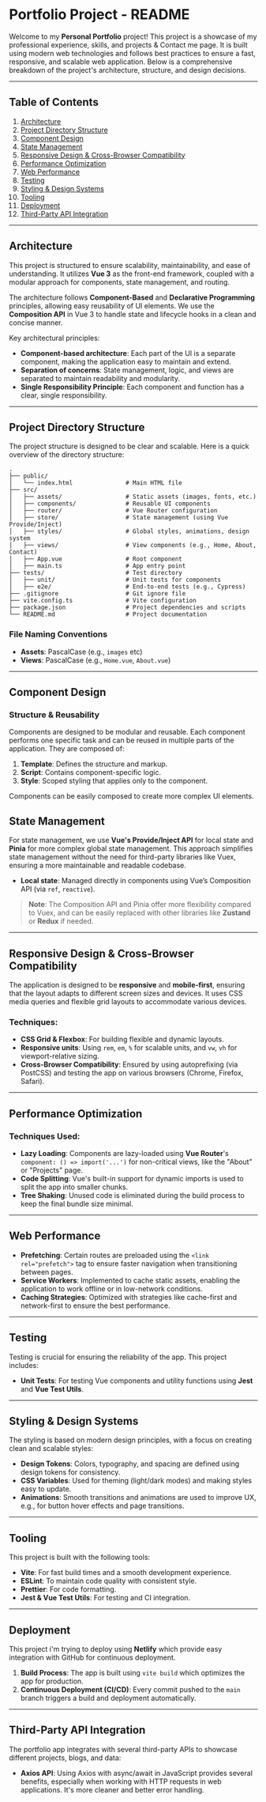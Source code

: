 # Portfolio Project - README

Welcome to my **Personal Portfolio** project! This project is a showcase of my professional experience, skills, and projects & Contact me page. It is built using modern web technologies and follows best practices to ensure a fast, responsive, and scalable web application. Below is a comprehensive breakdown of the project's architecture, structure, and design decisions.

---

## Table of Contents

1. [Architecture](#architecture)
2. [Project Directory Structure](#project-directory-structure)
3. [Component Design](#component-design)
4. [State Management](#state-management)
5. [Responsive Design & Cross-Browser Compatibility](#responsive-design--cross-browser-compatibility)
6. [Performance Optimization](#performance-optimization)
7. [Web Performance](#web-performance)
8. [Testing](#testing)
9. [Styling & Design Systems](#styling--design-systems)
10. [Tooling](#tooling)
11. [Deployment](#deployment)
12. [Third-Party API Integration](#third-party-api-integration)

---

## Architecture

This project is structured to ensure scalability, maintainability, and ease of understanding. It utilizes **Vue 3** as the front-end framework, coupled with a modular approach for components, state management, and routing. 

The architecture follows **Component-Based** and **Declarative Programming** principles, allowing easy reusability of UI elements. We use the **Composition API** in Vue 3 to handle state and lifecycle hooks in a clean and concise manner.

Key architectural principles:
- **Component-based architecture**: Each part of the UI is a separate component, making the application easy to maintain and extend.
- **Separation of concerns**: State management, logic, and views are separated to maintain readability and modularity.
- **Single Responsibility Principle**: Each component and function has a clear, single responsibility.

---

## Project Directory Structure

The project structure is designed to be clear and scalable. Here is a quick overview of the directory structure:

```
.
├── public/
│   └── index.html               # Main HTML file
├── src/
│   ├── assets/                  # Static assets (images, fonts, etc.)
│   ├── components/              # Reusable UI components
│   ├── router/                  # Vue Router configuration
│   ├── store/                   # State management (using Vue Provide/Inject)
│   ├── styles/                  # Global styles, animations, design system
│   ├── views/                   # View components (e.g., Home, About, Contact)
│   ├── App.vue                  # Root component
│   ├── main.ts                  # App entry point
├── tests/                       # Test directory
│   ├── unit/                    # Unit tests for components
│   ├── e2e/                     # End-to-end tests (e.g., Cypress)
├── .gitignore                   # Git ignore file
├── vite.config.ts               # Vite configuration
├── package.json                 # Project dependencies and scripts
└── README.md                    # Project documentation
```

### File Naming Conventions
- **Assets**: PascalCase (e.g., `images` etc)
- **Views**: PascalCase (e.g., `Home.vue`, `About.vue`)

---

## Component Design

### Structure & Reusability
Components are designed to be modular and reusable. Each component performs one specific task and can be reused in multiple parts of the application. They are composed of:

1. **Template**: Defines the structure and markup.
2. **Script**: Contains component-specific logic.
3. **Style**: Scoped styling that applies only to the component.

Components can be easily composed to create more complex UI elements.

## State Management

For state management, we use **Vue's Provide/Inject API** for local state and **Pinia** for more complex global state management. This approach simplifies state management without the need for third-party libraries like Vuex, ensuring a more maintainable and readable codebase.

- **Local state**: Managed directly in components using Vue’s Composition API (via `ref`, `reactive`).
  
> **Note**: The Composition API and Pinia offer more flexibility compared to Vuex, and can be easily replaced with other libraries like **Zustand** or **Redux** if needed.

---

## Responsive Design & Cross-Browser Compatibility

The application is designed to be **responsive** and **mobile-first**, ensuring that the layout adapts to different screen sizes and devices. It uses CSS media queries and flexible grid layouts to accommodate various devices.

### Techniques:
- **CSS Grid & Flexbox**: For building flexible and dynamic layouts.
- **Responsive units**: Using `rem`, `em`, `%` for scalable units, and `vw`, `vh` for viewport-relative sizing.
- **Cross-Browser Compatibility**: Ensured by using autoprefixing (via PostCSS) and testing the app on various browsers (Chrome, Firefox, Safari).

---

## Performance Optimization
### Techniques Used:
- **Lazy Loading**: Components are lazy-loaded using **Vue Router**'s `component: () => import('...')` for non-critical views, like the "About" or "Projects" page.
- **Code Splitting**: Vue's built-in support for dynamic imports is used to split the app into smaller chunks.
- **Tree Shaking**: Unused code is eliminated during the build process to keep the final bundle size minimal.

---

## Web Performance

- **Prefetching**: Certain routes are preloaded using the `<link rel="prefetch">` tag to ensure faster navigation when transitioning between pages.
- **Service Workers**: Implemented to cache static assets, enabling the application to work offline or in low-network conditions.
- **Caching Strategies**: Optimized with strategies like cache-first and network-first to ensure the best performance.

---

## Testing

Testing is crucial for ensuring the reliability of the app. This project includes:
- **Unit Tests**: For testing Vue components and utility functions using **Jest** and **Vue Test Utils**.

---

## Styling & Design Systems

The styling is based on modern design principles, with a focus on creating clean and scalable styles:
- **Design Tokens**: Colors, typography, and spacing are defined using design tokens for consistency.
- **CSS Variables**: Used for theming (light/dark modes) and making styles easy to update.
- **Animations**: Smooth transitions and animations are used to improve UX, e.g., for button hover effects and page transitions.

---

## Tooling

This project is built with the following tools:
- **Vite**: For fast build times and a smooth development experience.
- **ESLint**: To maintain code quality with consistent style.
- **Prettier**: For code formatting.
- **Jest & Vue Test Utils**: For testing and CI integration.

---

## Deployment

This project i'm trying to deploy using **Netlify** which provide easy integration with GitHub for continuous deployment.

1. **Build Process**: The app is built using `vite build` which optimizes the app for production.
2. **Continuous Deployment (CI/CD)**: Every commit pushed to the `main` branch triggers a build and deployment automatically.

---

## Third-Party API Integration

The portfolio app integrates with several third-party APIs to showcase different projects, blogs, and data:
- **Axios API**: Using Axios with async/await in JavaScript provides several benefits, especially when working with HTTP requests in web applications. It's more cleaner and better error handling.

